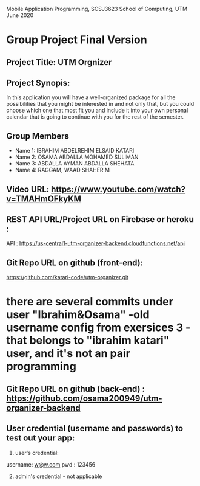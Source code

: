 Mobile Application Programming, SCSJ3623
School of Computing, UTM
June 2020

# Group Project Final Version

## Project Title: UTM Orgnizer 

## Project Synopis:
In this application you will have a well-organized package for all the possibilities
that you might be interested in and not only that, but you could choose
which one that most fit you and include it into your own personal calendar that is
going to continue with you for the rest of the semester.

## Group Members

- Name 1: IBRAHIM ABDELREHIM ELSAID KATARI
- Name 2: OSAMA ABDALLA MOHAMED SULIMAN
- Name 3: ABDALLA AYMAN ABDALLA SHEHATA 
- Name 4: RAGGAM, WAAD SHAHER M 

## Video URL: https://www.youtube.com/watch?v=TMAHmOFkyKM


## REST API URL/Project URL on Firebase or heroku :
 API : https://us-central1-utm-organizer-backend.cloudfunctions.net/api

## Git Repo URL on github (front-end):  
https://github.com/katari-code/utm-organizer.git

# there are several commits under user "Ibrahim&Osama" -old username config from exersices 3 - that belongs to "ibrahim katari" user, and it's not an pair programming  

## Git Repo URL on github (back-end) : https://github.com/osama200949/utm-organizer-backend

## User credential (username and passwords) to test out your app:

1. user's credential: 

username: w@w.com
pwd : 123456

2. admin's credential - not applicable 